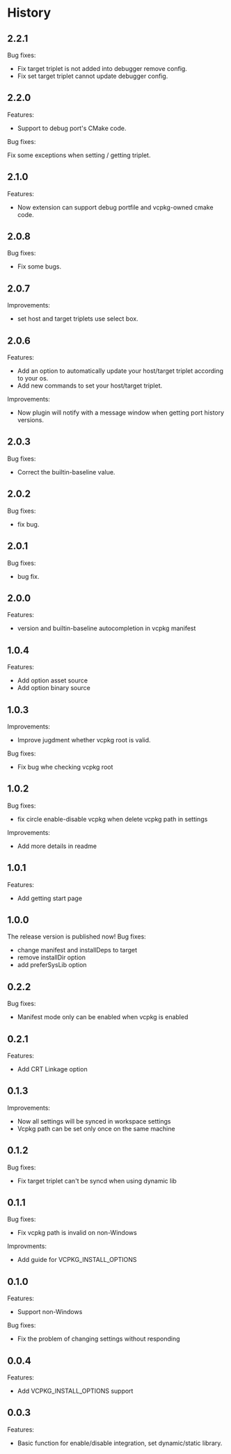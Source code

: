 # History

## 2.2.1
Bug fixes:

- Fix target triplet is not added into debugger remove config.
- Fix set target triplet cannot update debugger config.


## 2.2.0
Features:

- Support to debug port's CMake code.

Bug fixes:

Fix some exceptions when setting / getting triplet.


## 2.1.0
Features:

- Now extension can support debug portfile and vcpkg-owned cmake code.


## 2.0.8
Bug fixes:

- Fix some bugs.


## 2.0.7
Improvements:

- set host and target triplets use select box.


## 2.0.6
Features:

- Add an option to automatically update your host/target triplet according to your os.
- Add new commands to set your host/target triplet.

Improvements:

- Now plugin will notify with a message window when getting port history versions.


## 2.0.3
Bug fixes:

- Correct the builtin-baseline value.


## 2.0.2
Bug fixes:

- fix bug.


## 2.0.1
Bug fixes:

- bug fix.


## 2.0.0
Features:

- version and builtin-baseline autocompletion in vcpkg manifest


## 1.0.4
Features:

- Add option asset source
- Add option binary source


## 1.0.3
Improvements:

- Improve jugdment whether vcpkg root is valid.

Bug fixes:

- Fix bug whe checking vcpkg root


## 1.0.2
Bug fixes:

- fix circle enable-disable vcpkg when delete vcpkg path in settings

Improvements:

- Add more details in readme


## 1.0.1
Features:

- Add getting start page


## 1.0.0
The release version is published now!
Bug fixes:

- change manifest and installDeps to target
- remove installDir option
- add preferSysLib option


## 0.2.2
Bug fixes:

- Manifest mode only can be enabled when vcpkg is enabled


## 0.2.1
Features:

- Add CRT Linkage option


## 0.1.3
Improvements:

- Now all settings will be synced in workspace settings
- Vcpkg path can be set only once on the same machine


## 0.1.2
Bug fixes:

- Fix target triplet can't be syncd when using dynamic lib


## 0.1.1
Bug fixes:

- Fix vcpkg path is invalid on non-Windows

Improvments:

- Add guide for VCPKG_INSTALL_OPTIONS


## 0.1.0
Features:

- Support non-Windows

Bug fixes:

- Fix the problem of changing settings without responding


## 0.0.4
Features:

- Add VCPKG_INSTALL_OPTIONS support


## 0.0.3
Features:

- Basic function for enable/disable integration, set dynamic/static library.
